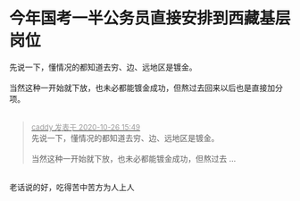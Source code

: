 # 今年国考一半公务员直接安排到西藏基层岗位


先说一下，懂情况的都知道去穷、边、远地区是镀金。<br />
<br />
当然这种一开始就下放，也未必都能镀金成功，但熬过去回来以后也是直接加分项。<br />
<br />


<div class="quote"><blockquote><font size="2"><a href="https://www.hostloc.com/forum.php?mod=redirect&amp;goto=findpost&amp;pid=9354463&amp;ptid=758497" target="_blank"><font color="#999999">caddy 发表于 2020-10-26 15:49</font></a></font><br />
先说一下，懂情况的都知道去穷、边、远地区是镀金。<br />
<br />
当然这种一开始就下放，也未必都能镀金成功，但熬过去 ...</blockquote></div><br />
老话说的好，吃得苦中苦方为人上人
